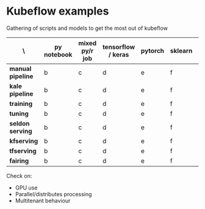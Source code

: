 # Kubeflow examples
Gathering of scripts and models to get the most out of kubeflow

| \ | py notebook | mixed py/r job | tensorflow / keras | pytorch | sklearn | xgboost | onnx | TensorRT | 
|---|---|---|---|---|---|---|---|---|
|**manual pipeline**|b|c|d|e|f|g|h|i|
|**kale pipeline**|b|c|d|e|f|g|h|i|
|**training**|b|c|d|e|f|g|h|i|
|**tuning**|b|c|d|e|f|g|h|i|
|**seldon serving**|b|c|d|e|f|g|h|i|
|**kfserving**|b|c|d|e|f|g|h|i|
|**tfserving**|b|c|d|e|f|g|h|i|
|**fairing**|b|c|d|e|f|g|h|i|

Check on: 
- GPU use
- Parallel/distributes processing
- Multitenant behaviour
